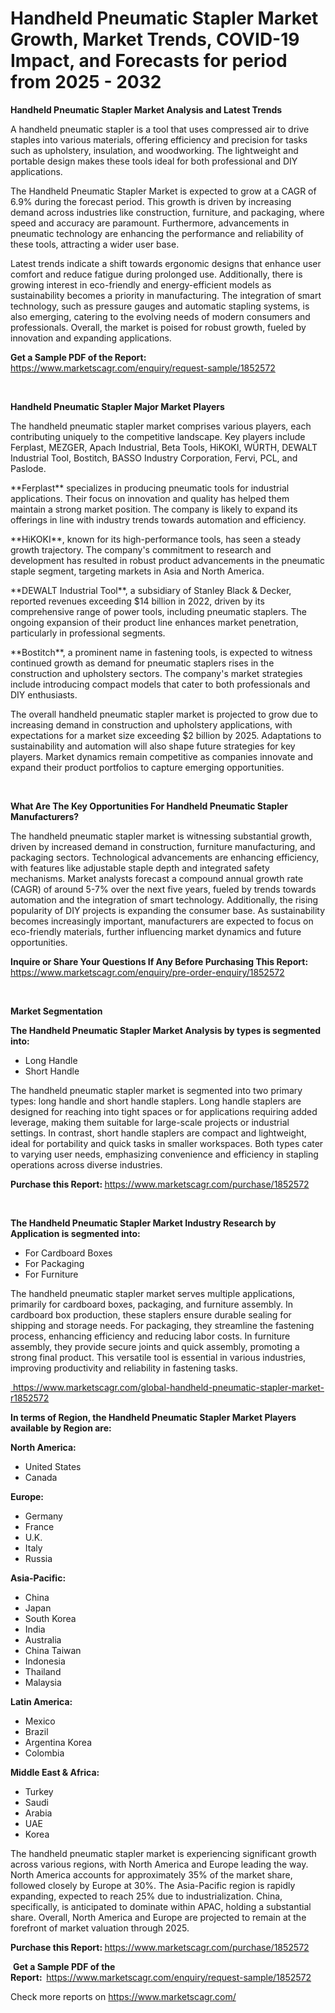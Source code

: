 <p><h1>Handheld Pneumatic Stapler Market Growth, Market Trends, COVID-19 Impact, and Forecasts for period from 2025 - 2032</h1></p><p><strong>Handheld Pneumatic Stapler Market Analysis and Latest Trends</strong></p>
<p><p>A handheld pneumatic stapler is a tool that uses compressed air to drive staples into various materials, offering efficiency and precision for tasks such as upholstery, insulation, and woodworking. The lightweight and portable design makes these tools ideal for both professional and DIY applications.</p><p>The Handheld Pneumatic Stapler Market is expected to grow at a CAGR of 6.9% during the forecast period. This growth is driven by increasing demand across industries like construction, furniture, and packaging, where speed and accuracy are paramount. Furthermore, advancements in pneumatic technology are enhancing the performance and reliability of these tools, attracting a wider user base. </p><p>Latest trends indicate a shift towards ergonomic designs that enhance user comfort and reduce fatigue during prolonged use. Additionally, there is growing interest in eco-friendly and energy-efficient models as sustainability becomes a priority in manufacturing. The integration of smart technology, such as pressure gauges and automatic stapling systems, is also emerging, catering to the evolving needs of modern consumers and professionals. Overall, the market is poised for robust growth, fueled by innovation and expanding applications.</p></p>
<p><strong>Get a Sample PDF of the Report:&nbsp;</strong> <a href="https://www.marketscagr.com/enquiry/request-sample/1852572?utm_campaign=2650&utm_medium=2&utm_source=Github&utm_content=ia&utm_term=12042025&utm_id=handheld-pneumatic-stapler">https://www.marketscagr.com/enquiry/request-sample/1852572</a></p>
<p>&nbsp;</p>
<p><strong>Handheld Pneumatic Stapler Major Market Players</strong></p>
<p><p>The handheld pneumatic stapler market comprises various players, each contributing uniquely to the competitive landscape. Key players include Ferplast, MEZGER, Apach Industrial, Beta Tools, HiKOKI, WÜRTH, DEWALT Industrial Tool, Bostitch, BASSO Industry Corporation, Fervi, PCL, and Paslode.</p><p>**Ferplast** specializes in producing pneumatic tools for industrial applications. Their focus on innovation and quality has helped them maintain a strong market position. The company is likely to expand its offerings in line with industry trends towards automation and efficiency.</p><p>**HiKOKI**, known for its high-performance tools, has seen a steady growth trajectory. The company's commitment to research and development has resulted in robust product advancements in the pneumatic staple segment, targeting markets in Asia and North America.</p><p>**DEWALT Industrial Tool**, a subsidiary of Stanley Black & Decker, reported revenues exceeding $14 billion in 2022, driven by its comprehensive range of power tools, including pneumatic staplers. The ongoing expansion of their product line enhances market penetration, particularly in professional segments.</p><p>**Bostitch**, a prominent name in fastening tools, is expected to witness continued growth as demand for pneumatic staplers rises in the construction and upholstery sectors. The company's market strategies include introducing compact models that cater to both professionals and DIY enthusiasts.</p><p>The overall handheld pneumatic stapler market is projected to grow due to increasing demand in construction and upholstery applications, with expectations for a market size exceeding $2 billion by 2025. Adaptations to sustainability and automation will also shape future strategies for key players. Market dynamics remain competitive as companies innovate and expand their product portfolios to capture emerging opportunities.</p></p>
<p>&nbsp;</p>
<p><strong>What Are The Key Opportunities For Handheld Pneumatic Stapler Manufacturers?</strong></p>
<p><p>The handheld pneumatic stapler market is witnessing substantial growth, driven by increased demand in construction, furniture manufacturing, and packaging sectors. Technological advancements are enhancing efficiency, with features like adjustable staple depth and integrated safety mechanisms. Market analysts forecast a compound annual growth rate (CAGR) of around 5-7% over the next five years, fueled by trends towards automation and the integration of smart technology. Additionally, the rising popularity of DIY projects is expanding the consumer base. As sustainability becomes increasingly important, manufacturers are expected to focus on eco-friendly materials, further influencing market dynamics and future opportunities.</p></p>
<p><strong>Inquire or Share Your Questions If Any Before Purchasing This Report:</strong> <a href="https://www.marketscagr.com/enquiry/pre-order-enquiry/1852572?utm_campaign=2650&utm_medium=2&utm_source=Github&utm_content=ia&utm_term=12042025&utm_id=handheld-pneumatic-stapler">https://www.marketscagr.com/enquiry/pre-order-enquiry/1852572</a></p>
<p>&nbsp;</p>
<p><strong>Market Segmentation</strong></p>
<p><strong>The Handheld Pneumatic Stapler Market Analysis by types is segmented into:</strong></p>
<p><ul><li>Long Handle</li><li>Short Handle</li></ul></p>
<p><p>The handheld pneumatic stapler market is segmented into two primary types: long handle and short handle staplers. Long handle staplers are designed for reaching into tight spaces or for applications requiring added leverage, making them suitable for large-scale projects or industrial settings. In contrast, short handle staplers are compact and lightweight, ideal for portability and quick tasks in smaller workspaces. Both types cater to varying user needs, emphasizing convenience and efficiency in stapling operations across diverse industries.</p></p>
<p><strong>Purchase this Report:&nbsp;</strong><a href="https://www.marketscagr.com/purchase/1852572?utm_campaign=2650&utm_medium=2&utm_source=Github&utm_content=ia&utm_term=12042025&utm_id=handheld-pneumatic-stapler">https://www.marketscagr.com/purchase/1852572</a></p>
<p>&nbsp;</p>
<p><strong>The Handheld Pneumatic Stapler Market Industry Research by Application is segmented into:</strong></p>
<p><ul><li>For Cardboard Boxes</li><li>For Packaging</li><li>For Furniture</li></ul></p>
<p><p>The handheld pneumatic stapler market serves multiple applications, primarily for cardboard boxes, packaging, and furniture assembly. In cardboard box production, these staplers ensure durable sealing for shipping and storage needs. For packaging, they streamline the fastening process, enhancing efficiency and reducing labor costs. In furniture assembly, they provide secure joints and quick assembly, promoting a strong final product. This versatile tool is essential in various industries, improving productivity and reliability in fastening tasks.</p></p>
<p><a href="https://www.marketscagr.com/global-handheld-pneumatic-stapler-market-r1852572?utm_campaign=2650&utm_medium=2&utm_source=Github&utm_content=ia&utm_term=12042025&utm_id=handheld-pneumatic-stapler">&nbsp;https://www.marketscagr.com/global-handheld-pneumatic-stapler-market-r1852572</a></p>
<p><strong>In terms of Region, the Handheld Pneumatic Stapler Market Players available by Region are:</strong></p>
<p>
    <p> <strong> North America: </strong>
        <ul>
            <li>United States</li>
            <li>Canada</li>
        </ul>
        </p> 
    <p> <strong> Europe: </strong>
        <ul>
            <li>Germany</li>
            <li>France</li>
            <li>U.K.</li>
            <li>Italy</li>
            <li>Russia</li>
        </ul>
        </p> 
    <p> <strong> Asia-Pacific: </strong>
        <ul>
            <li>China</li>
            <li>Japan</li>
            <li>South Korea</li>
            <li>India</li>
            <li>Australia</li>
            <li>China Taiwan</li>
            <li>Indonesia</li>
            <li>Thailand</li>
            <li>Malaysia</li>
        </ul>
        </p> 
    <p> <strong> Latin America: </strong>
        <ul>
            <li>Mexico</li>
            <li>Brazil</li>
            <li>Argentina Korea</li>
            <li>Colombia</li>
        </ul>
        </p> 
    <p> <strong> Middle East & Africa: </strong>
        <ul>
            <li>Turkey</li>
            <li>Saudi</li>
            <li>Arabia</li>
            <li>UAE</li>
            <li>Korea</li>
        </ul>
    </p>
    </p>
<p><p>The handheld pneumatic stapler market is experiencing significant growth across various regions, with North America and Europe leading the way. North America accounts for approximately 35% of the market share, followed closely by Europe at 30%. The Asia-Pacific region is rapidly expanding, expected to reach 25% due to industrialization. China, specifically, is anticipated to dominate within APAC, holding a substantial share. Overall, North America and Europe are projected to remain at the forefront of market valuation through 2025.</p></p>
<p><strong>Purchase this Report: </strong><a href="https://www.marketscagr.com/purchase/1852572?utm_campaign=2650&utm_medium=2&utm_source=Github&utm_content=ia&utm_term=12042025&utm_id=handheld-pneumatic-stapler">https://www.marketscagr.com/purchase/1852572</a></p>
<p>&nbsp;<strong>Get a Sample PDF of the Report:&nbsp;&nbsp;</strong><a href="https://www.marketscagr.com/enquiry/request-sample/1852572?utm_campaign=2650&utm_medium=2&utm_source=Github&utm_content=ia&utm_term=12042025&utm_id=handheld-pneumatic-stapler">https://www.marketscagr.com/enquiry/request-sample/1852572</a></p>
<p><strong></strong></p>
<p>Check more reports on <a href="https://www.marketscagr.com/?utm_campaign=2650&utm_medium=2&utm_source=Github&utm_content=ia&utm_term=12042025&utm_id=handheld-pneumatic-stapler">https://www.marketscagr.com/</a></p>
